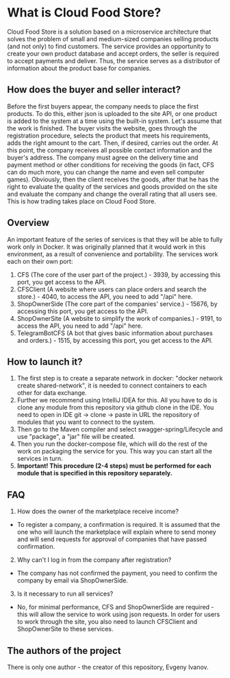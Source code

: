 # What is Cloud Food Store?
Cloud Food Store is a solution based on a microservice architecture that solves the problem of small and medium-sized companies selling products (and not only) to find customers. The service provides an opportunity to create your own product database and accept orders, the seller is required to accept payments and deliver. Thus, the service serves as a distributor of information about the product base for companies.

## How does the buyer and seller interact?
Before the first buyers appear, the company needs to place the first products. To do this, either json is uploaded to the site API, or one product is added to the system at a time using the built-in system. Let's assume that the work is finished. The buyer visits the website, goes through the registration procedure, selects the product that meets his requirements, adds the right amount to the cart. Then, if desired, carries out the order. At this point, the company receives all possible contact information and the buyer's address. The company must agree on the delivery time and payment method or other conditions for receiving the goods (in fact, CFS can do much more, you can change the name and even sell computer games). Obviously, then the client receives the goods, after that he has the right to evaluate the quality of the services and goods provided on the site and evaluate the company and change the overall rating that all users see. This is how trading takes place on Cloud Food Store.

## Overview
An important feature of the series of services is that they will be able to fully work only in Docker. It was originally planned that it would work in this environment, as a result of convenience and portability.
The services work each on their own port:
1. CFS (The core of the user part of the project.) - 3939, by accessing this port, you get access to the API.
2. CFSClient (A website where users can place orders and search the store.) - 4040, to access the API, you need to add "/api" here.
3. ShopOwnerSide (The core part of the companies' service.) - 15676, by accessing this port, you get access to the API.
4. ShopOwnerSite (A website to simplify the work of companies.) - 9191, to access the API, you need to add "/api" here.
5. TelegramBotCFS (A bot that gives basic information about purchases and orders.) - 1515, by accessing this port, you get access to the API.

## How to launch it?
1. The first step is to create a separate network in docker: "docker network create shared-network", it is needed to connect containers to each other for data exchange.
2. Further we recommend using IntelliJ IDEA for this. All you have to do is clone any module from this repository via github clone in the IDE. You need to open in IDE git -> clone -> paste in URL the repository of modules that you want to connect to the system.
3. Then go to the Maven compiler and select swagger-spring/Lifecycle and use "package", a "jar" file will be created. 
4. Then you run the docker-compose file, which will do the rest of the work on packaging the service for you. This way you can start all the services in turn.
5. **Important! This procedure (2-4 steps) must be performed for each module that is specified in this repository separately.**

## FAQ
1. How does the owner of the marketplace receive income?
- To register a company, a confirmation is required. It is assumed that the one who will launch the marketplace will explain where to send money and will send requests for approval of companies that have passed confirmation.

2. Why can't I log in from the company after registration?
- The company has not confirmed the payment, you need to confirm the company by email via ShopOwnerSide.

3. Is it necessary to run all services?
- No, for minimal performance, CFS and ShopOwnerSide are required - this will allow the service to work using json requests. In order for users to work through the site, you also need to launch CFSClient and ShopOwnerSite to these services.

## The authors of the project
There is only one author - the creator of this repository, Evgeny Ivanov.
